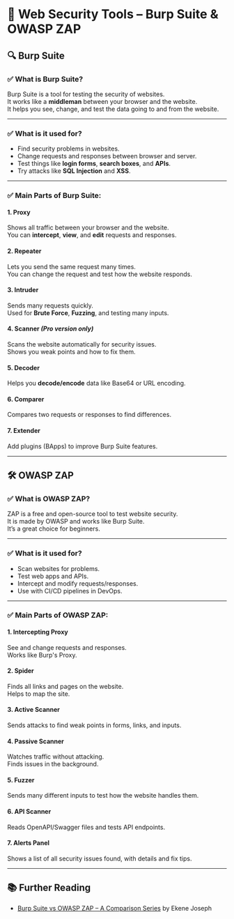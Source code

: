 # 🔐 Web Security Tools – Burp Suite & OWASP ZAP

## 🔍 Burp Suite

### ✅ What is Burp Suite?
Burp Suite is a tool for testing the security of websites.  
It works like a **middleman** between your browser and the website.  
It helps you see, change, and test the data going to and from the website.

---

### ✅ What is it used for?
- Find security problems in websites.  
- Change requests and responses between browser and server.  
- Test things like **login forms**, **search boxes**, and **APIs**.  
- Try attacks like **SQL Injection** and **XSS**.

---

### ✅ Main Parts of Burp Suite:

#### 1. **Proxy**
Shows all traffic between your browser and the website.  
You can **intercept**, **view**, and **edit** requests and responses.

#### 2. **Repeater**
Lets you send the same request many times.  
You can change the request and test how the website responds.

#### 3. **Intruder**
Sends many requests quickly.  
Used for **Brute Force**, **Fuzzing**, and testing many inputs.

#### 4. **Scanner** *(Pro version only)*
Scans the website automatically for security issues.  
Shows you weak points and how to fix them.

#### 5. **Decoder**
Helps you **decode/encode** data like Base64 or URL encoding.

#### 6. **Comparer**
Compares two requests or responses to find differences.

#### 7. **Extender**
Add plugins (BApps) to improve Burp Suite features.

---

## 🛠️ OWASP ZAP

### ✅ What is OWASP ZAP?
ZAP is a free and open-source tool to test website security.  
It is made by OWASP and works like Burp Suite.  
It’s a great choice for beginners.

---

### ✅ What is it used for?
- Scan websites for problems.  
- Test web apps and APIs.  
- Intercept and modify requests/responses.  
- Use with CI/CD pipelines in DevOps.

---

### ✅ Main Parts of OWASP ZAP:

#### 1. **Intercepting Proxy**
See and change requests and responses.  
Works like Burp's Proxy.

#### 2. **Spider**
Finds all links and pages on the website.  
Helps to map the site.

#### 3. **Active Scanner**
Sends attacks to find weak points in forms, links, and inputs.

#### 4. **Passive Scanner**
Watches traffic without attacking.  
Finds issues in the background.

#### 5. **Fuzzer**
Sends many different inputs to test how the website handles them.

#### 6. **API Scanner**
Reads OpenAPI/Swagger files and tests API endpoints.

#### 7. **Alerts Panel**
Shows a list of all security issues found, with details and fix tips.

---
## 📚 Further Reading

- [Burp Suite vs OWASP ZAP – A Comparison Series](https://medium.com/@Ekenejoseph/burp-suite-vs-owasp-zap-a-comparison-series-8e34162c42e6) by Ekene Joseph
